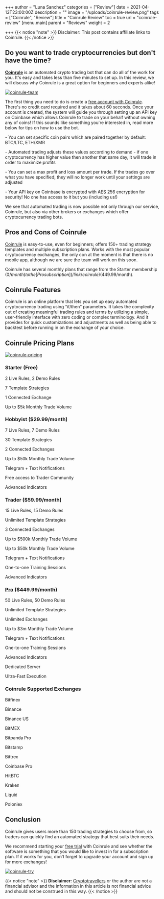 +++
author = "Luna Sanchez"
categories = ["Review"]
date = 2021-04-13T23:00:00Z
description = ""
image = "/uploads/coinrule-review.png"
tags = ["Coinrule", "Review"]
title = "Coinrule Review"
toc = true
url = "coinrule-review"
[menu.main]
parent = "Reviews"
weight = 2

+++
{{< notice "note" >}} Disclaimer: This post contains affiliate links to Coinrule. {{< /notice >}}

## Do you want to trade cryptocurrencies but don't have the time?

[**Coinrule**](/link/coinrule) is an automated crypto trading bot that can do all of the work for you. It's easy and takes less than five minutes to set up. In this review, we will discuss why Coinrule is a great option for beginners and experts alike!

[![coinrule-team](https://news.bitcoin.com/wp-content/uploads/2020/12/coinrule.png)](/link/coinrule)

The first thing you need to do is create a [free account with Coinrule](/link/coinrule). There's no credit card required and it takes about 60 seconds. Once your account is created, the system will guide you through setting up an API key on Coinbase which allows Coinrule to trade on your behalf without owning any of coins! If this sounds like something you're interested in, read more below for tips on how to use the bot.

\- You can set specific coin pairs which are paired together by default: BTC/LTC, ETH/XMR

\- Automated trading adjusts these values according to demand - if one cryptocurrency has higher value then another that same day, it will  trade in order to maximize profits

\- You can set a max profit and loss amount per trade. If the trades go over what you have specified, they will no longer work until your settings are adjusted

\- Your API key on Coinbase is encrypted with AES 256 encryption for security! No one has access to it but you (including us!)

We see that automated trading is now possible not only through our service, Coinrule, but also via other brokers or exchanges which offer cryptocurrency trading bots.

## Pros and Cons of Coinrule

[Coinrule](/link/coinrule) is easy-to-use, even for beginners; offers 150+ trading strategy templates and multiple subscription plans. Works with the most popular cryptocurrency exchanges, the only con at the moment is that there is no mobile app, although we are sure the team will work on this soon.

Coinrule has several monthly plans that range from the Starter membership ($0/month) to the [Pro subscription](/link/coinrule) ($449.99/month).

## Coinrule Features

Coinrule is an online platform that lets you set up easy automated cryptocurrency trading using “if/then” parameters. It takes the complexity out of creating meaningful trading rules and terms by utilizing a simple, user-friendly interface with zero coding or complex terminology. And it provides for quick customizations and adjustments as well as being able to backtest before running in on the exchange of your choice.

## Coinrule Pricing Plans

[![coinrule-pricing](https://decentralpost.com/wp-content/uploads/2020/04/Screenshot-2020-04-01-at-17.02.57-1.png)](/link/coinrule)

### Starter (Free)

2 Live Rules, 2 Demo Rules

7 Template Strategies

1 Connected Exchange

Up to $5k Monthly Trade Volume

### Hobbyist ($29.99/month)

7 Live Rules, 7 Demo Rules

30 Template Strategies

2 Connected Exchanges

Up to $50k Monthly Trade Volume

Telegram + Text Notifications

Free access to Trader Community

Advanced Indicators

### Trader ($59.99/month)

15 Live Rules, 15 Demo Rules

Unlimited Template Strategies

3 Connected Exchanges

Up to $500k Monthly Trade Volume

Up to $50k Monthly Trade Volume

Telegram + Text Notifications

One-to-one Training Sessions

Advanced Indicators

### [Pro]() ($449.99/month)

50 Live Rules, 50 Demo Rules

Unlimited Template Strategies

Unlimited Exchanges

Up to $3m Monthly Trade Volume

Telegram + Text Notifications

One-to-one Training Sessions

Advanced Indicators

Dedicated Server

Ultra-Fast Execution

### Coinrule Supported Exchanges

Bitfinex

Binance

Binance US

BitMEX

Bitpanda Pro

Bitstamp

Bittrex

Coinbase Pro

HitBTC

Kraken

Liquid

Poloniex

## Conclusion

Coinrule gives users more than 150 trading strategies to choose from, so traders can quickly find an automated strategy that best suits their needs.

We recommend starting your [free trial](/link/coinrule) with Coinrule and see whether the software is something that you would like to invest in for a subscription plan. If it works for you, don’t forget to upgrade your account and sign up for more exchanges!

[![coinrule-try](/uploads/button_try-coinrule.png)](/link/coinrule)

{{< notice "note" >}} **Disclaimer:** [Cryptotravellers](https://cryptotravellers.com) or the author are not a financial advisor and the information in this article is not financial advice and should not be construed in this way. {{< /notice >}}
